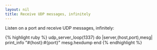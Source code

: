 ```yaml
---
layout: nil
title: Receive UDP messages, infinitely
---
```


Listen on a port and receive UDP messages, infinitely:

{% highlight ruby %}
udp_server_loop(1337) do |server,(host,port),mesg|
  print_info "#{host}:#{port}"
  mesg.hexdump
end
{% endhighlight %}
